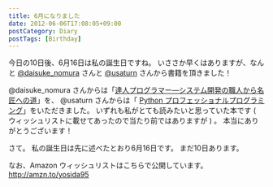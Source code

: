 ```yaml
---
title: 6月になりました
date: 2012-06-06T17:08:05+09:00
postCategory: Diary
postTags: [Birthday]
---
```


今日の10日後、6月16日は私の誕生日ですね。
いささか早くはありますが、なんと [@daisuke_nomura](http://twitter.com/daisuke_nomura) さんと [@usaturn](http://twitter.com/usaturn) さんから書籍を頂きました！

@daisuke_nomura さんからは「[達人プログラマー―システム開発の職人から名匠への道](http://www.amazon.co.jp/dp/4894712741)」を、 @usaturn さんからは「 [Python プロフェッショナルプログラミング](http://www.amazon.co.jp/dp/4798032948)」をいただきました。
いずれも私がとても読みたいと思っていた本です ( ウィッシュリストに載せてあったので当たり前ではありますが ) 。
本当にありがとうございます！

さて。
私の誕生日は先に述べたとおり6月16日です。
まだ10日あります。

なお、Amazon ウィッシュリストはこちらで公開しています。
<http://amzn.to/yosida95>
